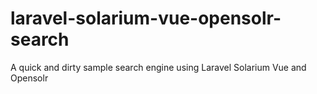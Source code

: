 # laravel-solarium-vue-opensolr-search
A quick and dirty sample search engine using Laravel Solarium Vue and Opensolr
